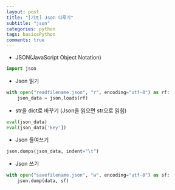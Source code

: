 ```yaml
---
layout: post
title: "[기초] Json 다루기"
subtitle: "json"
categories: python
tags: basicsPython
comments: true
---
```


* JSON(JavaScript Object Notation)
```python
import json
```

* Json 읽기
```python
with open("readfilename.json", "r", encoding="utf-8") as rf:
    json_data = json.loads(rf)
```

* str을 dict로 바꾸기 (Json을 읽으면 str으로 읽힘)
```python
eval(json_data)
eval(json_data['key'])
```

* Json 들여쓰기
```python
json.dumps(json_data, indent="\t")
```

* Json 쓰기
```python
with open("savefilename.json", "w", encoding="utf-8") as sf:
    json.dump(data, sf)
```